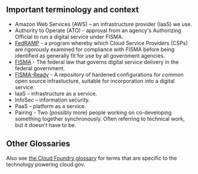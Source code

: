 ## Important terminology and context

- Amazon Web Services (AWS) – an infrastructure provider (IaaS) we use.
- Authority to Operate (ATO) - approval from an agency's Authorizing Official to run a digital service under FISMA.
- [FedRAMP](https://www.fedramp.gov/) - a program whereby which Cloud Service Providers (CSPs) are rigorously examined for compliance with FISMA before being identified as generally fit for use by all government agencies.
- [FISMA](https://en.wikipedia.org/wiki/Federal_Information_Security_Management_Act_of_2002) - The federal law that governs digital service delivery in the federal government.
- [FISMA-Ready](https://github.com/fisma-ready) - A repository of hardened configurations for common open source infrastucture, suitable for incorporation into a digital service.
- IaaS – infrastructure as a service.
- InfoSec – information security.
- PaaS – platform as a service.
- Pairing - Two (possibly more) people working on co-developing something together synchronously. Often referring to technical work, but it doesn't have to be.

## Other Glossaries

Also see [the Cloud Foundry glossary](http://docs.cloudfoundry.org/concepts/glossary.html) for terms that are specific to the technology powering cloud.gov.
